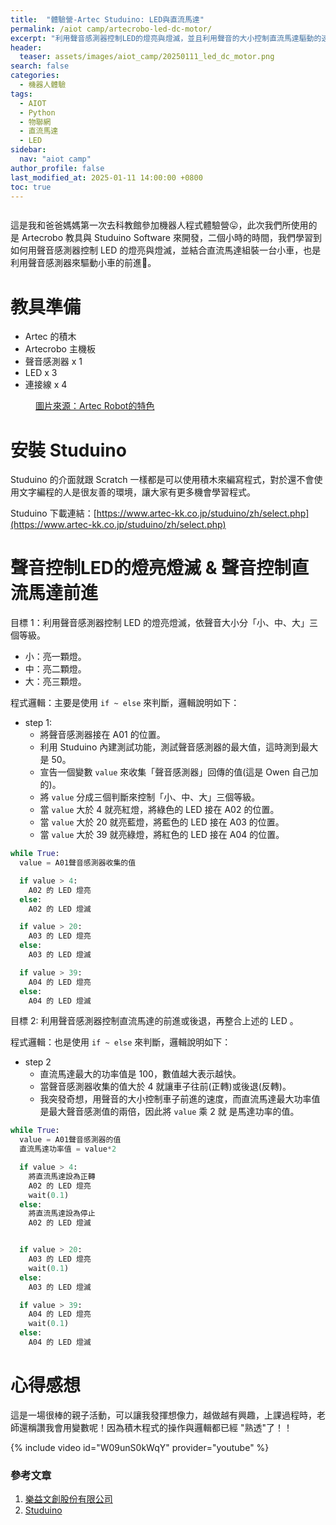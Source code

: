 ```yaml
---
title:  "體驗營-Artec Studuino: LED與直流馬達"
permalink: /aiot camp/artecrobo-led-dc-motor/
excerpt: "利用聲音感測器控制LED的燈亮與燈滅，並且利用聲音的大小控制直流馬達驅動的速度。"
header:
  teaser: assets/images/aiot_camp/20250111_led_dc_motor.png
search: false
categories: 
  - 機器人體驗
tags:
  - AIOT
  - Python
  - 物聯網
  - 直流馬達
  - LED
sidebar:
  nav: "aiot camp"
author_profile: false
last_modified_at: 2025-01-11 14:00:00 +0800
toc: true
---
```


<figure class="align-center">
  <img src="{{ site.url }}{{ site.baseurl }}/assets/images/aiot_camp/20250111_led_dc_motor.png" alt="">
</figure> 

這是我和爸爸媽媽第一次去科教館參加機器人程式體驗營😛，此次我們所使用的是 Artecrobo 教具與 Studuino Software 來開發，二個小時的時間，我們學習到如何用聲音感測器控制 LED 的燈亮與燈滅，並結合直流馬達組裝一台小車，也是利用聲音感測器來驅動小車的前進🤩。

# 教具準備
* Artec 的積木
* Artecrobo 主機板
* 聲音感測器 x 1
* LED x 3
* 連接線 x 4

<figure class="align-center">
  <img src="{{ site.url }}{{ site.baseurl }}/assets/images/aiot_camp/20250111_led_dc_motor_1.png" alt="">
  <figcaption><a href="https://www.tigergroup.com.tw/" title="Artec Robot的特色">圖片來源：Artec Robot的特色</a></figcaption>
</figure> 


# 安裝 Studuino

Studuino 的介面就跟 Scratch 一樣都是可以使用積木來編寫程式，對於還不會使用文字編程的人是很友善的環境，讓大家有更多機會學習程式。

Studuino 下載連結：[https://www.artec-kk.co.jp/studuino/zh/select.php](https://www.artec-kk.co.jp/studuino/zh/select.php)

# 聲音控制LED的燈亮燈滅 & 聲音控制直流馬達前進

目標 1：利用聲音感測器控制 LED 的燈亮燈滅，依聲音大小分「小、中、大」三個等級。
  * 小：亮一顆燈。
  * 中：亮二顆燈。
  * 大：亮三顆燈。

程式邏輯：主要是使用 `if ~ else` 來判斷，邏輯說明如下：
  * step 1:
    * 將聲音感測器接在 A01 的位置。
    * 利用 Studuino 內建測試功能，測試聲音感測器的最大值，這時測到最大是 50。
    * 宣告一個變數 `value` 來收集「聲音感測器」回傳的值(這是 Owen 自己加的)。
    * 將 `value` 分成三個判斷來控制「小、中、大」三個等級。
    * 當 `value` 大於 4 就亮紅燈，將綠色的 LED 接在 A02 的位置。
    * 當 `value` 大於 20 就亮藍燈，將藍色的 LED 接在 A03 的位置。
    * 當 `value` 大於 39 就亮綠燈，將紅色的 LED 接在 A04 的位置。

```python
while True:
  value = A01聲音感測器收集的值

  if value > 4:
    A02 的 LED 燈亮
  else:  
    A02 的 LED 燈滅

  if value > 20:
    A03 的 LED 燈亮
  else:  
    A03 的 LED 燈滅

  if value > 39:
    A04 的 LED 燈亮
  else:  
    A04 的 LED 燈滅
```


目標 2: 利用聲音感測器控制直流馬達的前進或後退，再整合上述的 LED 。

程式邏輯：也是使用 `if ~ else` 來判斷，邏輯說明如下：
  * step 2
    * 直流馬達最大的功率值是 100，數值越大表示越快。
    * 當聲音感測器收集的值大於 4 就讓車子往前(正轉)或後退(反轉)。
    * 我突發奇想，用聲音的大小控制車子前進的速度，而直流馬達最大功率值是最大聲音感測值的兩倍，因此將 `value` 乘 2 就 是馬達功率的值。

```python
while True:
  value = A01聲音感測器的值
  直流馬達功率值 = value*2

  if value > 4:
    將直流馬達設為正轉
    A02 的 LED 燈亮
    wait(0.1)
  else:
    將直流馬達設為停止
    A02 的 LED 燈滅


  if value > 20:
    A03 的 LED 燈亮
    wait(0.1)
  else:  
    A03 的 LED 燈滅

  if value > 39:
    A04 的 LED 燈亮
    wait(0.1)
  else:  
    A04 的 LED 燈滅
```

# 心得感想

這是一場很棒的親子活動，可以讓我發揮想像力，越做越有興趣，上課過程時，老師還稱讚我會用變數呢！因為積木程式的操作與邏輯都已經
"熟透"了！！

{% include video id="W09unS0kWqY" provider="youtube" %}

### 參考文章
1. [樂益文創股份有限公司](https://www.tigergroup.com.tw/)
2. [Studuino](https://www.artec-kk.co.jp/studuino/zh/)